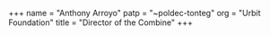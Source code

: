 +++
name = "Anthony Arroyo"
patp = "~poldec-tonteg"
org = "Urbit Foundation"
title = "Director of the Combine"
+++